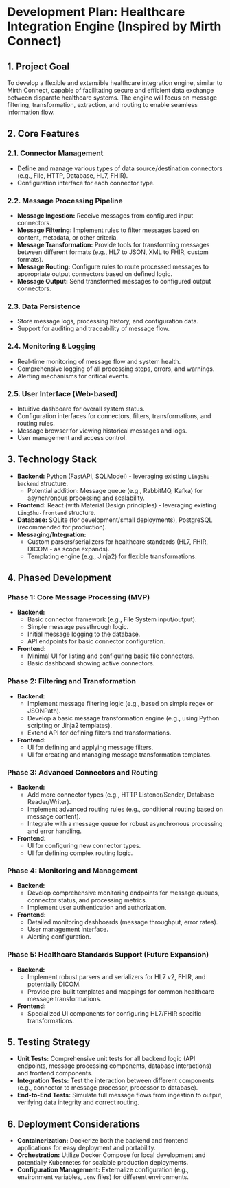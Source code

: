 # Development Plan: Healthcare Integration Engine (Inspired by Mirth Connect)

## 1. Project Goal
To develop a flexible and extensible healthcare integration engine, similar to Mirth Connect, capable of facilitating secure and efficient data exchange between disparate healthcare systems. The engine will focus on message filtering, transformation, extraction, and routing to enable seamless information flow.

## 2. Core Features

### 2.1. Connector Management
*   Define and manage various types of data source/destination connectors (e.g., File, HTTP, Database, HL7, FHIR).
*   Configuration interface for each connector type.

### 2.2. Message Processing Pipeline
*   **Message Ingestion:** Receive messages from configured input connectors.
*   **Message Filtering:** Implement rules to filter messages based on content, metadata, or other criteria.
*   **Message Transformation:** Provide tools for transforming messages between different formats (e.g., HL7 to JSON, XML to FHIR, custom formats).
*   **Message Routing:** Configure rules to route processed messages to appropriate output connectors based on defined logic.
*   **Message Output:** Send transformed messages to configured output connectors.

### 2.3. Data Persistence
*   Store message logs, processing history, and configuration data.
*   Support for auditing and traceability of message flow.

### 2.4. Monitoring & Logging
*   Real-time monitoring of message flow and system health.
*   Comprehensive logging of all processing steps, errors, and warnings.
*   Alerting mechanisms for critical events.

### 2.5. User Interface (Web-based)
*   Intuitive dashboard for overall system status.
*   Configuration interfaces for connectors, filters, transformations, and routing rules.
*   Message browser for viewing historical messages and logs.
*   User management and access control.

## 3. Technology Stack

*   **Backend:** Python (FastAPI, SQLModel) - leveraging existing `LingShu-backend` structure.
    *   Potential addition: Message queue (e.g., RabbitMQ, Kafka) for asynchronous processing and scalability.
*   **Frontend:** React (with Material Design principles) - leveraging existing `LingShu-frontend` structure.
*   **Database:** SQLite (for development/small deployments), PostgreSQL (recommended for production).
*   **Messaging/Integration:**
    *   Custom parsers/serializers for healthcare standards (HL7, FHIR, DICOM - as scope expands).
    *   Templating engine (e.g., Jinja2) for flexible transformations.

## 4. Phased Development

### Phase 1: Core Message Processing (MVP)
*   **Backend:**
    *   Basic connector framework (e.g., File System input/output).
    *   Simple message passthrough logic.
    *   Initial message logging to the database.
    *   API endpoints for basic connector configuration.
*   **Frontend:**
    *   Minimal UI for listing and configuring basic file connectors.
    *   Basic dashboard showing active connectors.

### Phase 2: Filtering and Transformation
*   **Backend:**
    *   Implement message filtering logic (e.g., based on simple regex or JSONPath).
    *   Develop a basic message transformation engine (e.g., using Python scripting or Jinja2 templates).
    *   Extend API for defining filters and transformations.
*   **Frontend:**
    *   UI for defining and applying message filters.
    *   UI for creating and managing message transformation templates.

### Phase 3: Advanced Connectors and Routing
*   **Backend:**
    *   Add more connector types (e.g., HTTP Listener/Sender, Database Reader/Writer).
    *   Implement advanced routing rules (e.g., conditional routing based on message content).
    *   Integrate with a message queue for robust asynchronous processing and error handling.
*   **Frontend:**
    *   UI for configuring new connector types.
    *   UI for defining complex routing logic.

### Phase 4: Monitoring and Management
*   **Backend:**
    *   Develop comprehensive monitoring endpoints for message queues, connector status, and processing metrics.
    *   Implement user authentication and authorization.
*   **Frontend:**
    *   Detailed monitoring dashboards (message throughput, error rates).
    *   User management interface.
    *   Alerting configuration.

### Phase 5: Healthcare Standards Support (Future Expansion)
*   **Backend:**
    *   Implement robust parsers and serializers for HL7 v2, FHIR, and potentially DICOM.
    *   Provide pre-built templates and mappings for common healthcare message transformations.
*   **Frontend:**
    *   Specialized UI components for configuring HL7/FHIR specific transformations.

## 5. Testing Strategy
*   **Unit Tests:** Comprehensive unit tests for all backend logic (API endpoints, message processing components, database interactions) and frontend components.
*   **Integration Tests:** Test the interaction between different components (e.g., connector to message processor, processor to database).
*   **End-to-End Tests:** Simulate full message flows from ingestion to output, verifying data integrity and correct routing.

## 6. Deployment Considerations
*   **Containerization:** Dockerize both the backend and frontend applications for easy deployment and portability.
*   **Orchestration:** Utilize Docker Compose for local development and potentially Kubernetes for scalable production deployments.
*   **Configuration Management:** Externalize configuration (e.g., environment variables, `.env` files) for different environments.
